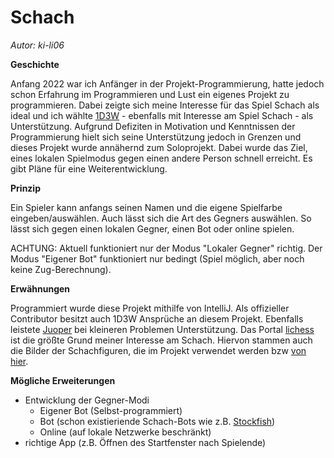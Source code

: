 # Schach
*Autor: ki-li06*

**Geschichte**

Anfang 2022 war ich Anfänger in der Projekt-Programmierung, hatte jedoch schon Erfahrung im Programmieren und Lust ein eigenes Projekt zu programmieren. Dabei zeigte sich meine Interesse für das Spiel Schach als ideal und ich wählte [1D3W](https://github.com/1D3W) - ebenfalls mit Interesse am Spiel Schach - als Unterstützung. Aufgrund Defiziten in Motivation und Kenntnissen der Programmierung hielt sich seine Unterstützung jedoch in Grenzen und dieses Projekt wurde annähernd zum Soloprojekt. Dabei wurde das Ziel, eines lokalen Spielmodus gegen einen andere Person schnell erreicht. Es gibt Pläne für eine Weiterentwicklung.


**Prinzip**

Ein Spieler kann anfangs seinen Namen und die eigene Spielfarbe eingeben/auswählen. Auch lässt sich die Art des Gegners auswählen. So lässt sich gegen einen lokalen Gegner, einen Bot oder online spielen.

ACHTUNG: Aktuell funktioniert nur der Modus "Lokaler Gegner" richtig. Der Modus "Eigener Bot" funktioniert nur bedingt (Spiel möglich, aber noch keine Zug-Berechnung).



**Erwähnungen**

Programmiert wurde diese Projekt mithilfe von IntelliJ. Als offizieller Contributor besitzt auch 1D3W Ansprüche an diesem Projekt. Ebenfalls leistete [Juoper](https://github.com/Juoper) bei kleineren Problemen Unterstützung. Das Portal [lichess](https://lichess.org) ist die größte Grund meiner Interesse am Schach. Hiervon stammen auch die Bilder der Schachfiguren, die im Projekt verwendet werden bzw [von hier](https://github.com/lichess-org/lila/tree/master/public/piece/cburnett). 


**Mögliche Erweiterungen**

- Entwicklung der Gegner-Modi
    - Eigener Bot (Selbst-programmiert)
    - Bot (schon existieriende Schach-Bots wie z.B. [Stockfish](https://de.wikipedia.org/wiki/Stockfish))
    - Online (auf lokale Netzwerke beschränkt)
- richtige App (z.B. Öffnen des Startfenster nach Spielende) 

